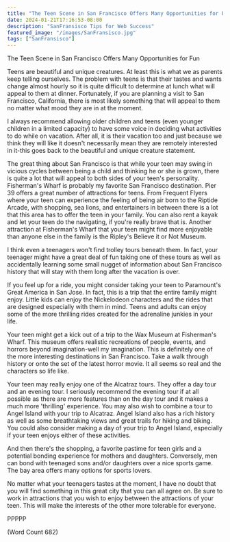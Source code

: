 ```yaml
---
title: "The Teen Scene in San Francisco Offers Many Opportunities for Fun"
date: 2024-01-21T17:16:53-08:00
description: "SanFransisco Tips for Web Success"
featured_image: "/images/SanFransisco.jpg"
tags: ["SanFransisco"]
---
```


The Teen Scene in San Francisco Offers Many Opportunities for Fun

Teens are beautiful and unique creatures. At least this is what we as parents keep telling ourselves. The problem with teens is that their tastes and wants change almost hourly so it is quite difficult to determine at lunch what will appeal to them at dinner. Fortunately, if you are planning a visit to San Francisco, California, there is most likely something that will appeal to them no matter what mood they are in at the moment.

I always recommend allowing older children and teens (even younger children in a limited capacity) to have some voice in deciding what activities to do while on vacation. After all, it is their vacation too and just because we think they will like it doesn't necessarily mean they are remotely interested in it-this goes back to the beautiful and unique creature statement.

The great thing about San Francisco is that while your teen may swing in vicious cycles between being a child and thinking he or she is grown, there is quite a lot that will appeal to both sides of your teen's personality. Fisherman's Wharf is probably my favorite San Francisco destination. Pier 39 offers a great number of attractions for teens. From Frequent Flyers where your teen can experience the feeling of being air born to the Riptide Arcade, with shopping, sea lions, and entertainers in between there is a lot that this area has to offer the teen in your family. You can also rent a kayak and let your teen do the navigating, if you're really brave that is. Another attraction at Fisherman's Wharf that your teen might find more enjoyable than anyone else in the family is the Ripley's Believe it or Not Museum.

I think even a teenagers won't find trolley tours beneath them. In fact, your teenager might have a great deal of fun taking one of these tours as well as accidentally learning some small nugget of information about San Francisco history that will stay with them long after the vacation is over. 

If you feel up for a ride, you might consider taking your teen to Paramount's Great America in San Jose. In fact, this is a trip that the entire family might enjoy. Little kids can enjoy the Nickelodeon characters and the rides that are designed especially with them in mind. Teens and adults can enjoy some of the more thrilling rides created for the adrenaline junkies in your life.

Your teen might get a kick out of a trip to the Wax Museum at Fisherman's Wharf. This museum offers realistic recreations of people, events, and horrors beyond imagination-well my imagination. This is definitely one of the more interesting destinations in San Francisco. Take a walk through history or onto the set of the latest horror movie. It all seems so real and the characters so life like. 

Your teen may really enjoy one of the Alcatraz tours. They offer a day tour and an evening tour. I seriously recommend the evening tour if at all possible as there are more features than on the day tour and it makes a much more 'thrilling' experience. You may also wish to combine a tour to Angel Island with your trip to Alcatraz. Angel Island also has a rich history as well as some breathtaking views and great trails for hiking and biking. You could also consider making a day of your trip to Angel Island, especially if your teen enjoys either of these activities. 

And then there's the shopping, a favorite pastime for teen girls and a potential bonding experience for mothers and daughters. Conversely, men can bond with teenaged sons and/or daughters over a nice sports game. The bay area offers many options for sports lovers.

No matter what your teenagers tastes at the moment, I have no doubt that you will find something in this great city that you can all agree on. Be sure to work in attractions that you wish to enjoy between the attractions of your teen. This will make the interests of the other more tolerable for everyone.

PPPPP

(Word Count 682)

